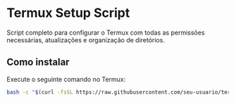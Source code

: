 # Termux Setup Script

Script completo para configurar o Termux com todas as permissões necessárias, atualizações e organização de diretórios.

## Como instalar

Execute o seguinte comando no Termux:

```bash
bash -c "$(curl -fsSL https://raw.githubusercontent.com/seu-usuario/termux-setup/main/install.sh)"
